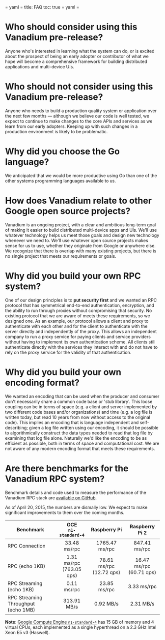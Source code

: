 = yaml =
title: FAQ
toc: true
= yaml =

# Who should consider using this Vanadium pre-release?

Anyone who's interested in learning what the system can do, or is excited about
the prospect of being an early adopter or contributor of what we hope will
become a comprehensive framework for building distributed applications and
multi-device UIs.

# Who should not consider using this Vanadium pre-release?

Anyone who needs to build a production quality system or application over the
next few months &mdash; although we believe our code is well tested, we expect
to continue to make changes to the core APIs and services as we learn from our
early adopters. Keeping up with such changes in a production environment is
likely to be problematic.

# Why did you choose the Go language?

We anticipated that we would be more productive using Go than one of the other
systems programming languages available to us.

# How does Vanadium relate to other Google open source projects?

Vanadium is an ongoing project, with a clear and ambitious long-term goal of
making it easier to build distributed multi-device apps and UIs. We'll use
whatever technology helps us meet those goals and design new technology whenever
we need to. We'll use whatever open source projects makes sense for us to use,
whether they originate from Google or anywhere else. We recognize that there is
overlap with many existing projects, but there is no single project that meets
our requirements or goals.

# Why did you build your own RPC system?

One of our design principles is to **put security first** and we wanted an RPC
protocol that has symmetrical end-to-end authentication, encryption, and the
ability to run through proxies without compromising that security. No existing
protocol that we are aware of meets these requirements, so we designed one. As
an example, our protocol allows a client and proxy to authenticate with each
other and for the client to authenticate with the server directly and
independently of the proxy. This allows an independent company to run a proxy
service for paying clients and service providers without having to implement its
own authentication scheme. All clients still authenticate directly with the
services they interact with and do not have to rely on the proxy service for the
validity of that authentication.

# Why did you build your own encoding format?

We wanted an encoding that can be used when the producer and consumer don't
necessarily share a common code base or 'stub library'. This loose coupling can
be in terms of space (e.g. a client and server implemented by two different code
bases and/or organizations) and time (e.g. a log file is written today, but read
10 years from now without access to the original code). This implies an encoding
that is language independent and self-describing; given a log file written using
our encoding, it should be possible to algorithmically construct the data types
needed to read that log file by examining that log file alone. Naturally we'd
like the encoding to be as efficient as possible, both in terms of space and
computational cost. We are not aware of any modern encoding format that meets
these requirements.

# Are there benchmarks for the Vanadium RPC system?

Benchmark details and code used to measure the performance of the Vanadium RPC
stack are [available on GitHub][benchmarks].

As of April 20, 2015, the numbers are dismally low. We expect to make
significant improvements to them over the coming months.

Benchmark|GCE<br>`n1-standard-4` |Raspberry Pi | Raspberry Pi 2
---------------|:---------------:|:---------------:|:---------------:
RPC Connection |33.48<br>ms/rpc        |1765.47 ms/rpc  | 847.41 ms/rpc
RPC (echo 1KB) |1.31<br>ms/rpc<br>(763.05<br>qps)|78.61 ms/rpc<br>(12.72 qps)| 16.47 ms/rpc<br>(60.71 qps)
RPC Streaming<br>(echo 1KB)| 0.11<br>ms/rpc|23.85<br>ms/rpc   |3.33 ms/rpc
RPC Streaming Throughput<br>(echo 1MB)|313.91<br>MB/s|0.92 MB/s|2.31 MB/s

**Note**: [Google Compute Engine `n1-standard-4`][gce] has 15 GB of memory and 4
virtual CPUs, each implemented as a single hyperthread on a 2.3 GHz Intel Xeon
E5 v3 (Haswell).

[benchmarks]: https://github.com/vanadium/go.ref/tree/master/profiles/internal/rpc/benchmark
[gce]: https://cloud.google.com/compute/docs/machine-types
